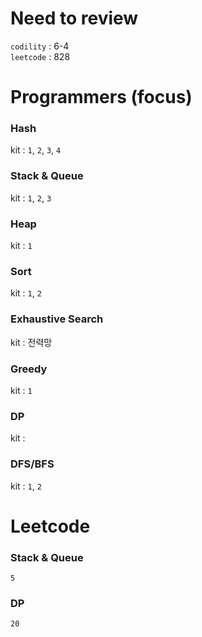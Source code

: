 # Need to review

`codility` : 6-4  
`leetcode` : 828

# Programmers (focus)

### Hash

kit : `1`, `2`, `3`, `4`

### Stack & Queue

kit : `1`, `2`, `3`

### Heap

kit : `1`

### Sort

kit : `1`, `2`

### Exhaustive Search

kit : 전력망

### Greedy

kit : `1`

### DP

kit :

### DFS/BFS

kit : `1`, `2`

# Leetcode

### Stack & Queue

`5`

### DP

`20`
